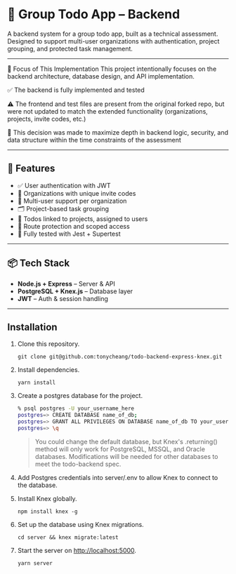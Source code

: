 # 🧩 Group Todo App – Backend

A backend system for a group todo app, built as a technical assessment.  
Designed to support multi-user organizations with authentication, project grouping, and protected task management.

---

📝 Focus of This Implementation
This project intentionally focuses on the backend architecture, database design, and API implementation.

✅ The backend is fully implemented and tested

⚠️ The frontend and test files are present from the original forked repo, but were not updated to match the extended functionality (organizations, projects, invite codes, etc.)

🎯 This decision was made to maximize depth in backend logic, security, and data structure within the time constraints of the assessment

---

## 🚀 Features

- ✅ User authentication with JWT
- 🏢 Organizations with unique invite codes
- 👥 Multi-user support per organization
- 🗂️ Project-based task grouping
- 📝 Todos linked to projects, assigned to users
- 🔐 Route protection and scoped access
- 🧪 Fully tested with Jest + Supertest

---

## 📦 Tech Stack

- **Node.js + Express** – Server & API
- **PostgreSQL + Knex.js** – Database layer
- **JWT** – Auth & session handling

---

## Installation

1. Clone this repository.

    `git clone git@github.com:tonycheang/todo-backend-express-knex.git`

2. Install dependencies.

    `yarn install`

3. Create a postgres database for the project.

    ```Bash
    % psql postgres -U your_username_here
    postgres=> CREATE DATABASE name_of_db;
    postgres=> GRANT ALL PRIVILEGES ON DATABASE name_of_db TO your_username_here;
    postgres=> \q
    ```

    > You could change the default database, but Knex's .returning() method will only work for PostgreSQL, MSSQL, and Oracle databases. Modifications will be needed for other databases to meet the todo-backend spec.

4. Add Postgres credentials into server/.env to allow Knex to connect to the database.
5. Install Knex globally.

    `npm install knex -g`

6. Set up the database using Knex migrations.

    `cd server && knex migrate:latest`

7. Start the server on [http://localhost:5000](http://localhost:5000).

    `yarn server`